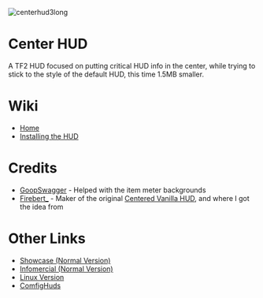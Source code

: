 ![centerhud3long](https://github.com/Eerorri/center-hud/assets/97610612/fe6e4ca8-e06e-4940-9ef7-aa191a214106)

# Center HUD
A TF2 HUD focused on putting critical HUD info in the center, while trying to stick to the style of the default HUD, this time 1.5MB smaller.

# Wiki
- [Home](https://github.com/Eerorri/center-hud/wiki)
- [Installing the HUD](https://github.com/Eerorri/center-hud/wiki/Installing-the-HUD)

# Credits
- [GoopSwagger](https://gamebanana.com/members/1672887) - Helped with the item meter backgrounds
- [Firebert_](https://gamebanana.com/members/1767717) - Maker of the original [Centered Vanilla HUD](https://gamebanana.com/mods/316578), and where I got the idea from
  
# Other Links
- [Showcase (Normal Version)](https://youtu.be/a_38tTV4Xhc)
- [Infomercial (Normal Version)](https://youtu.be/G39x7-gmCzU)
- [Linux Version](https://github.com/Eerorri/center-hud/tree/linux)
- [ComfigHuds](https://comfig.app/huds/page/center-hud/)
